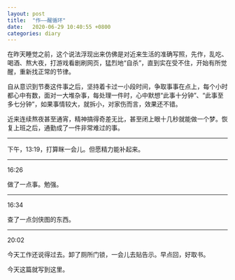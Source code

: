 ```yaml
---
layout: post
title:  "作——醒循环"
date:   2020-06-29 10:40:55 +0800
categories: diary
---
```


在昨天睡觉之前，这个说法浮现出来仿佛是对近来生活的准确写照，先作，乱吃、喝酒、熬大夜，打游戏看剧刷网页，猛烈地“自杀”，直到实在受不住，开始有所觉醒，重新找正常的节律。

自从意识到节奏这件事之后，坚持着卡过一小段时间，争取事事在点上，每个小时都心中有数，面对一大堆杂事，每处理一件时，心中默想“此事十分钟”、“此事至多七分钟”，如果事情较大，就拆小，对家伤而言，效果还不错。

近来连续熬夜甚至通宵，精神搞得奇差无比，甚至闭上眼十几秒就能做一个梦。恢复上班之后，通勤成了一件非常难过的事。

----

下午，13:19，打算眯一会儿。但愿精力能补起来。

----

16:26

做了一点事。勉强。

----

16:34

查了一点剑侠图的东西。

----

20:02

今天工作还说得过去。卸了厕所门锁，一会儿去贴告示。早点回，好取书。

今天这篇就写到这里。
